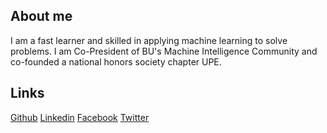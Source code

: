 ## About me
I am a fast learner and skilled in applying machine learning to solve problems. I am Co-President of BU's Machine Intelligence Community and co-founded a national honors society chapter UPE.

## Links

[Github](https://github.com/juliusfrost "Julius Frost Github Profile")
[Linkedin](https://www.linkedin.com/in/juliusfrost/ "Julius Frost Linkedin Profile")
[Facebook](https://www.facebook.com/JuliusFrost0 "Julius Frost Facebook Profile")
[Twitter](https://twitter.com/Julius_Frost "Julius Frost Twitter Profile")
